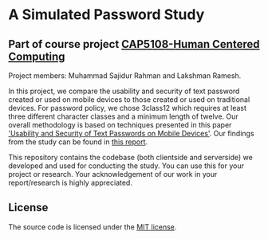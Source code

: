 # A Simulated Password Study 
## Part of course project [CAP5108-Human Centered Computing](https://www.cise.ufl.edu/class/cap5108sp18/)

Project members: Muhammad Sajidur Rahman and Lakshman Ramesh. 

In this project, we compare the usability and security of text password created or used on mobile devices  to those created or used on traditional devices. For password policy, we chose 3class12 which requires at least three different character classes and a minimum length of twelve. Our overall methodology is based on techniques presented in this paper ['Usability and Security of Text Passwords on Mobile Devices'](https://dl.acm.org/citation.cfm?id=2858384). Our findings from the study can be found in [this report](https://sajidrahman.github.io/static/password-study-final-report.pdf).

This repository contains the codebase (both clientside and serverside) we developed and used for conducting the study. You can use this for your project or research. Your acknowledgement of our work in your report/research is highly appreciated. 

## License
The source code is licensed under the [MIT license](https://opensource.org/licenses/mit-license.php).
